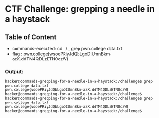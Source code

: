 # CTF Challenge: grepping a needle in a haystack 

## Table of Content

- commands-executed: cd ../ , grep pwn.college data.txt
- flag : pwn.college{wsoePRiyJdQbLgoDIUmnBkm-azX.ddTM4QDLzETN0czW}


### Output:
```console
hacker@commands~grepping-for-a-needle-in-a-haystack:/challenge$ grep pwn.college data.txt
pwn.college{wsoePRiyJdQbLgoDIUmnBkm-azX.ddTM4QDLzETN0czW}
hacker@commands~grepping-for-a-needle-in-a-haystack:/challenge$ 
hacker@commands~grepping-for-a-needle-in-a-haystack:/challenge$ grep pwn.college data.txt
pwn.college{wsoePRiyJdQbLgoDIUmnBkm-azX.ddTM4QDLzETN0czW}
hacker@commands~grepping-for-a-needle-in-a-haystack:/challenge$ 
```
